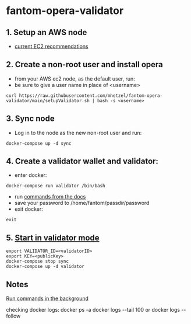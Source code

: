 # fantom-opera-validator

## 1. Setup an AWS node
- [current EC2 recommendations](https://docs.fantom.foundation/staking/how-to-run-a-validator-node#validator-parameters)

## 2. Create a non-root user and install opera
 - from your AWS ec2 node, as the default user, run:
 - be sure to give a user name in place of &lt;username>
```
curl https://raw.githubusercontent.com/mhetzel/fantom-opera-validator/main/setupValidator.sh | bash -s <username>
```
## 3. Sync node
- Log in to the node as the new non-root user and run:
```
docker-compose up -d sync
```
## 4. Create a validator wallet and validator:
- enter docker:
```
docker-compose run validator /bin/bash
```
- run [commands from the docs](https://docs.fantom.foundation/staking/how-to-run-a-validator-node#create-a-validator-wallet)
- save your password to /home/fantom/passdir/password
- exit docker:
```
exit
```

## 5. [Start in validator mode](https://docs.fantom.foundation/staking/how-to-run-a-validator-node#run-your-fantom-validator-node)
```
export VALIDATOR_ID=<validatorID>
export KEY=<publicKey>
docker-compose stop sync
docker-compose up -d validator
```

## Notes
[Run commands in the background](https://www.computerhope.com/unix/unohup.htm)

checking docker logs:
docker ps -a
docker logs --tail 100 <container ID> or docker logs --follow <container ID>
